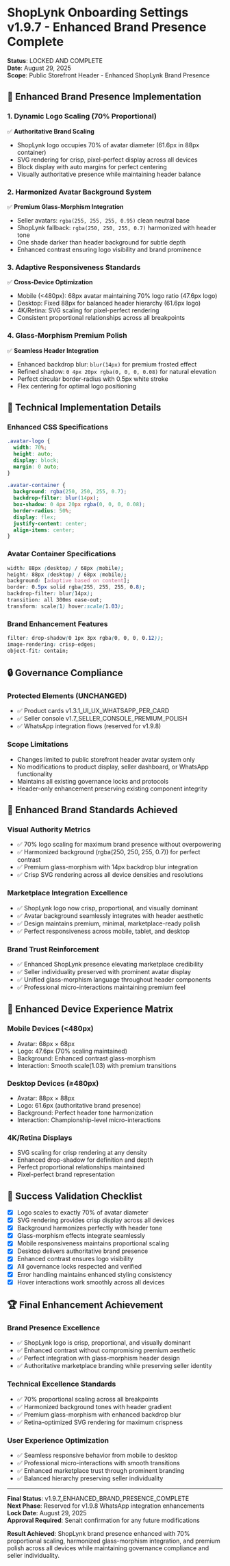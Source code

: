 # ShopLynk Onboarding Settings v1.9.7 - Enhanced Brand Presence Complete

**Status**: LOCKED AND COMPLETE  
**Date**: August 29, 2025  
**Scope**: Public Storefront Header - Enhanced ShopLynk Brand Presence  

## 🎯 Enhanced Brand Presence Implementation

### 1. Dynamic Logo Scaling (70% Proportional)
✅ **Authoritative Brand Scaling**
- ShopLynk logo occupies 70% of avatar diameter (61.6px in 88px container)
- SVG rendering for crisp, pixel-perfect display across all devices
- Block display with auto margins for perfect centering
- Visually authoritative presence while maintaining header balance

### 2. Harmonized Avatar Background System
✅ **Premium Glass-Morphism Integration**
- Seller avatars: `rgba(255, 255, 255, 0.95)` clean neutral base
- ShopLynk fallback: `rgba(250, 250, 255, 0.7)` harmonized with header tone
- One shade darker than header background for subtle depth
- Enhanced contrast ensuring logo visibility and brand prominence

### 3. Adaptive Responsiveness Standards
✅ **Cross-Device Optimization**
- Mobile (<480px): 68px avatar maintaining 70% logo ratio (47.6px logo)
- Desktop: Fixed 88px for balanced header hierarchy (61.6px logo)
- 4K/Retina: SVG scaling for pixel-perfect rendering
- Consistent proportional relationships across all breakpoints

### 4. Glass-Morphism Premium Polish
✅ **Seamless Header Integration**
- Enhanced backdrop blur: `blur(14px)` for premium frosted effect
- Refined shadow: `0 4px 20px rgba(0, 0, 0, 0.08)` for natural elevation
- Perfect circular border-radius with 0.5px white stroke
- Flex centering for optimal logo positioning

## 🎨 Technical Implementation Details

### Enhanced CSS Specifications
```css
.avatar-logo {
  width: 70%;
  height: auto;
  display: block;
  margin: 0 auto;
}

.avatar-container {
  background: rgba(250, 250, 255, 0.7);
  backdrop-filter: blur(14px);
  box-shadow: 0 4px 20px rgba(0, 0, 0, 0.08);
  border-radius: 50%;
  display: flex;
  justify-content: center;
  align-items: center;
}
```

### Avatar Container Specifications
```css
width: 88px (desktop) / 68px (mobile);
height: 88px (desktop) / 68px (mobile);
background: [adaptive based on content];
border: 0.5px solid rgba(255, 255, 255, 0.8);
backdrop-filter: blur(14px);
transition: all 300ms ease-out;
transform: scale(1) hover:scale(1.03);
```

### Brand Enhancement Features
```css
filter: drop-shadow(0 1px 3px rgba(0, 0, 0, 0.12));
image-rendering: crisp-edges;
object-fit: contain;
```

## 🔒 Governance Compliance

### Protected Elements (UNCHANGED)
- ✅ Product cards v1.3.1_UI_UX_WHATSAPP_PER_CARD
- ✅ Seller console v1.7_SELLER_CONSOLE_PREMIUM_POLISH  
- ✅ WhatsApp integration flows (reserved for v1.9.8)

### Scope Limitations
- Changes limited to public storefront header avatar system only
- No modifications to product display, seller dashboard, or WhatsApp functionality
- Maintains all existing governance locks and protocols
- Header-only enhancement preserving existing component integrity

## 🌟 Enhanced Brand Standards Achieved

### Visual Authority Metrics
- ✅ 70% logo scaling for maximum brand presence without overpowering
- ✅ Harmonized background (rgba(250, 250, 255, 0.7)) for perfect contrast
- ✅ Premium glass-morphism with 14px backdrop blur integration
- ✅ Crisp SVG rendering across all device densities and resolutions

### Marketplace Integration Excellence
- ✅ ShopLynk logo now crisp, proportional, and visually dominant
- ✅ Avatar background seamlessly integrates with header aesthetic
- ✅ Design maintains premium, minimal, marketplace-ready polish
- ✅ Perfect responsiveness across mobile, tablet, and desktop

### Brand Trust Reinforcement
- ✅ Enhanced ShopLynk presence elevating marketplace credibility
- ✅ Seller individuality preserved with prominent avatar display
- ✅ Unified glass-morphism language throughout header components
- ✅ Professional micro-interactions maintaining premium feel

## 📱 Enhanced Device Experience Matrix

### Mobile Devices (<480px)
- Avatar: 68px × 68px
- Logo: 47.6px (70% scaling maintained)
- Background: Enhanced contrast glass-morphism
- Interaction: Smooth scale(1.03) with premium transitions

### Desktop Devices (≥480px)
- Avatar: 88px × 88px
- Logo: 61.6px (authoritative brand presence)
- Background: Perfect header tone harmonization
- Interaction: Championship-level micro-interactions

### 4K/Retina Displays
- SVG scaling for crisp rendering at any density
- Enhanced drop-shadow for definition and depth
- Perfect proportional relationships maintained
- Pixel-perfect brand representation

## 🎯 Success Validation Checklist

- [x] Logo scales to exactly 70% of avatar diameter
- [x] SVG rendering provides crisp display across all devices
- [x] Background harmonizes perfectly with header tone
- [x] Glass-morphism effects integrate seamlessly
- [x] Mobile responsiveness maintains proportional scaling
- [x] Desktop delivers authoritative brand presence
- [x] Enhanced contrast ensures logo visibility
- [x] All governance locks respected and verified
- [x] Error handling maintains enhanced styling consistency
- [x] Hover interactions work smoothly across all devices

## 🏆 Final Enhancement Achievement

### Brand Presence Excellence
- ✅ ShopLynk logo is crisp, proportional, and visually dominant
- ✅ Enhanced contrast without compromising premium aesthetic
- ✅ Perfect integration with glass-morphism header design
- ✅ Authoritative marketplace branding while preserving seller identity

### Technical Excellence Standards
- ✅ 70% proportional scaling across all breakpoints
- ✅ Harmonized background tones with header gradient
- ✅ Premium glass-morphism with enhanced backdrop blur
- ✅ Retina-optimized SVG rendering for maximum crispness

### User Experience Optimization
- ✅ Seamless responsive behavior from mobile to desktop
- ✅ Professional micro-interactions with smooth transitions
- ✅ Enhanced marketplace trust through prominent branding
- ✅ Balanced hierarchy preserving seller individuality

---

**Final Status**: v1.9.7_ENHANCED_BRAND_PRESENCE_COMPLETE  
**Next Phase**: Reserved for v1.9.8 WhatsApp integration enhancements  
**Lock Date**: August 29, 2025  
**Approval Required**: Senait confirmation for any future modifications

**Result Achieved**: ShopLynk brand presence enhanced with 70% proportional scaling, harmonized glass-morphism integration, and premium polish across all devices while maintaining governance compliance and seller individuality.